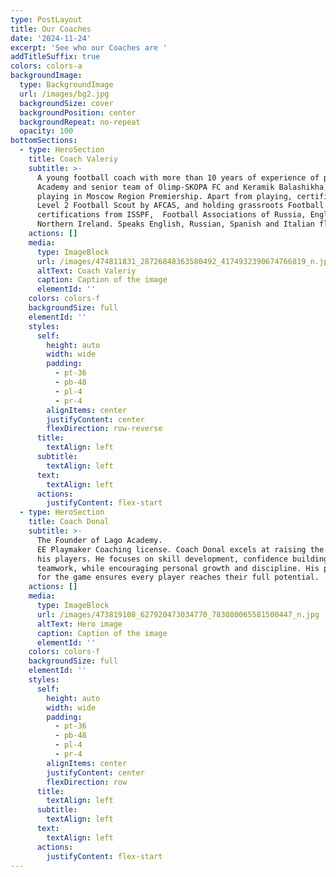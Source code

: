 ```yaml
---
type: PostLayout
title: Our Coaches
date: '2024-11-24'
excerpt: 'See who our Coaches are '
addTitleSuffix: true
colors: colors-a
backgroundImage:
  type: BackgroundImage
  url: /images/bg2.jpg
  backgroundSize: cover
  backgroundPosition: center
  backgroundRepeat: no-repeat
  opacity: 100
bottomSections:
  - type: HeroSection
    title: Coach Valeriy
    subtitle: >-
      A young football coach with more than 10 years of experience of playing in
      Academy and senior team of Olimp-SKOPA FC and Keramik Balashikha, mostly
      playing in Moscow Region Premiership. Apart from playing, certified as
      Level 2 Football Scout by AFCAS, and holding grassroots Football Coaching
      certifications from ISSPF,  Football Associations of Russia, England and
      Northern Ireland. Speaks English, Russian, Spanish and Italian fluently
    actions: []
    media:
      type: ImageBlock
      url: /images/474811831_28726848363580492_4174932390674766819_n.jpg
      altText: Coach Valeriy
      caption: Caption of the image
      elementId: ''
    colors: colors-f
    backgroundSize: full
    elementId: ''
    styles:
      self:
        height: auto
        width: wide
        padding:
          - pt-36
          - pb-48
          - pl-4
          - pr-4
        alignItems: center
        justifyContent: center
        flexDirection: row-reverse
      title:
        textAlign: left
      subtitle:
        textAlign: left
      text:
        textAlign: left
      actions:
        justifyContent: flex-start
  - type: HeroSection
    title: Coach Donal
    subtitle: >-
      The Founder of Lago Academy.                                          Has
      EE Playmaker Coaching license. Coach Donal excels at raising the level of
      his players. He focuses on skill development, confidence building, and
      teamwork, while encouraging personal growth and discipline. His passion
      for the game ensures every player reaches their full potential.
    actions: []
    media:
      type: ImageBlock
      url: /images/473819108_627920473034770_783080065581500447_n.jpg
      altText: Hero image
      caption: Caption of the image
      elementId: ''
    colors: colors-f
    backgroundSize: full
    elementId: ''
    styles:
      self:
        height: auto
        width: wide
        padding:
          - pt-36
          - pb-48
          - pl-4
          - pr-4
        alignItems: center
        justifyContent: center
        flexDirection: row
      title:
        textAlign: left
      subtitle:
        textAlign: left
      text:
        textAlign: left
      actions:
        justifyContent: flex-start
---
```

